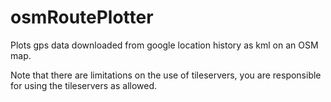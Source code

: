 # osmRoutePlotter

Plots gps data downloaded from google location history as kml on an OSM map. 

Note that there are limitations on the use of tileservers, you are responsible for using the tileservers as allowed.
